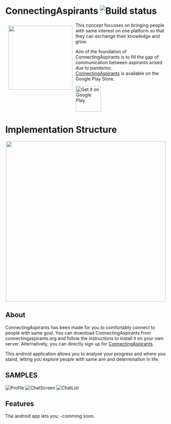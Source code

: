 # ConnectingAspirants ![Build status](https://github.com/wallabag/android-app/workflows/CI/badge.svg?branch=master)

<img src="https://github.com/divyansh-dxn/ConnectingAspirants/blob/main/media_storage/istockphoto-1283030328-170667a.jpg" align="left"
width="200" hspace="10" vspace="10">

This concept focusses on bringing people with same interest on one platform so that they can exchange their knowledge and grow.

Aim of the foundation of ConnectingAspirants is to fill the gap of communication between aspirants arised due to pandemic. 
<br>[ConnectingAspirants](www.connectingaspirants.org) is available on the Google Play Store.

<p align="left">
<a href="https://play.google.com/store/apps/details?id=$empty">
    <img alt="Get it on Google Play"
        height="80"
        src="https://play.google.com/intl/en_us/badges/images/generic/en_badge_web_generic.png" />
</a>  
</p>

# Implementation Structure
<p align="center">
<img  height="500" src="https://github.com/divyansh-dxn/ConnectingAspirants/blob/main/media_storage/data.png" />
</p>
        
## About

ConnectingAspirants has been made for you to comfortably connect to people with same goal.
You can download ConnectingAspirants from connectingaspirants.org and follow the instructions to install it on your own server.
Alternatively, you can directly sign up for [ConnectingAspirants](www.connectingaspirants.org).

This android application allows you to analyse your progress and where you stand, letting you explore people with same aim and determination in life.

## SAMPLES
![Profile](https://github.com/divyansh-dxn/ConnectingAspirants/blob/main/media_storage/profile.png)
![ChatScreen](https://github.com/divyansh-dxn/ConnectingAspirants/blob/main/media_storage/Screenshot%20from%202021-12-07%2011-21-17.png) ![ChatList](https://github.com/divyansh-dxn/ConnectingAspirants/blob/main/media_storage/Screenshot%20from%202021-12-07%2011-21-05.png) 
## Features

The android app lets you:
-comming soon.
